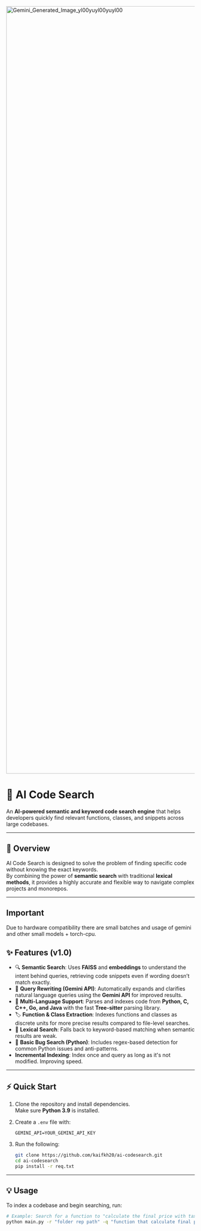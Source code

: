 <img width="2048" height="2048" alt="Gemini_Generated_Image_yl00yuyl00yuyl00" src="https://github.com/user-attachments/assets/5e6c75f5-3763-4a87-bee9-a25ecbc134e5" />


# 🚀 AI Code Search

An **AI-powered semantic and keyword code search engine** that helps developers quickly find relevant functions, classes, and snippets across large codebases.

---

## 📖 Overview

AI Code Search is designed to solve the problem of finding specific code without knowing the exact keywords.  
By combining the power of **semantic search** with traditional **lexical methods**, it provides a highly accurate and flexible way to navigate complex projects and monorepos.

---

## Important
Due to hardware compatibility there are small batches and usage of gemini and other small models + torch-cpu.

## ✨ Features (v1.0)

- 🔍 **Semantic Search**: Uses **FAISS** and **embeddings** to understand the intent behind queries, retrieving code snippets even if wording doesn’t match exactly.  
- 📝 **Query Rewriting (Gemini API)**: Automatically expands and clarifies natural language queries using the **Gemini API** for improved results.  
- 📂 **Multi-Language Support**: Parses and indexes code from **Python, C, C++, Go, and Java** with the fast **Tree-sitter** parsing library.  
- 🏷 **Function & Class Extraction**: Indexes functions and classes as discrete units for more precise results compared to file-level searches.  
- 🔑 **Lexical Search**: Falls back to keyword-based matching when semantic results are weak.  
- 🐞 **Basic Bug Search (Python)**: Includes regex-based detection for common Python issues and anti-patterns.
-   **Incremental Indexing**: Index once and query as long as it's not modified. Improving speed.
---

## ⚡ Quick Start

1. Clone the repository and install dependencies.  
   Make sure **Python 3.9** is installed.  

2. Create a `.env` file with:

   ```
   GEMINI_API=YOUR_GEMINI_API_KEY
   ```
3. Run the following:

   ```bash
   git clone https://github.com/kaifkh20/ai-codesearch.git
   cd ai-codesearch
   pip install -r req.txt
   ```

---

## 💡 Usage

To index a codebase and begin searching, run:

```bash
# Example: Search for a function to "calculate the final price with tax"
python main.py -r "folder rep path" -q "function that calculate final price with tax"
```


